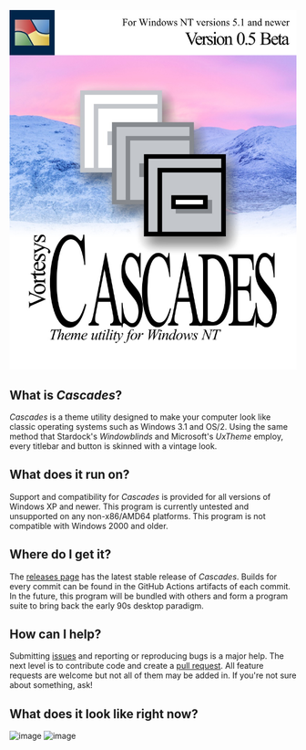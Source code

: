 ![Cascades theme utility by Vortesys](/misc/cascadesbeta.jpg)

## What is *Cascades*?
*Cascades* is a theme utility designed to make your computer look like classic operating systems such as Windows 3.1 and OS/2. Using the same method that Stardock's *Windowblinds* and Microsoft's *UxTheme* employ, every titlebar and button is skinned with a vintage look.

## What does it run on?
Support and compatibility for *Cascades* is provided for all versions of Windows XP and newer. This program is currently untested and unsupported on any non-x86/AMD64 platforms. This program is not compatible with Windows 2000 and older.

## Where do I get it?
The [releases page](https://github.com/Vortesys/Cascades/releases/latest) has the latest stable release of *Cascades*. Builds for every commit can be found in the GitHub Actions artifacts of each commit. In the future, this program will be bundled with others and form a program suite to bring back the early 90s desktop paradigm.

## How can I help?
Submitting [issues](/issues) and reporting or reproducing bugs is a major help. The next level is to contribute code and create a [pull request](/pulls). All feature requests are welcome but not all of them may be added in. If you're not sure about something, ask!

## What does it look like right now?
![image](https://github.com/Vortesys/Cascades/assets/36094486/8c676043-1558-4b65-a270-2441b7f8406d)
![image](https://github.com/Vortesys/Cascades/assets/36094486/a4a9735c-500b-439f-af45-33ebc4c28185)
